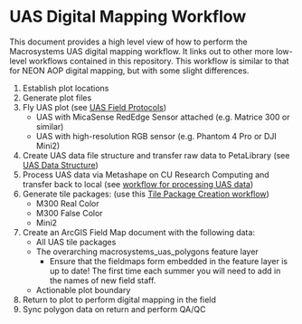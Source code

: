 # UAS Digital Mapping Workflow
This document provides a high level view of how to perform the Macrosystems UAS digital mapping workflow. It links out to other more low-level workflows contained in this repository. This workflow is similar to that for NEON AOP digital mapping, but with some slight differences.

1. Establish plot locations
2. Generate plot files
3. Fly UAS plot (see [UAS Field Protocols](https://github.com/earthlab/macrosystems_fieldwork_hub/blob/main/uas_field_protocols.md))
   * UAS with MicaSense RedEdge Sensor attached (e.g. Matrice 300 or similar)
   * UAS with high-resolution RGB sensor (e.g. Phantom 4 Pro or DJI Mini2)
5. Create UAS data file structure and transfer raw data to PetaLibrary (see [UAS Data Structure](https://github.com/earthlab/macrosystems_fieldwork_hub/blob/main/uas_data_structure.md))
6. Process UAS data via Metashape on CU Research Computing and transfer back to local (see [workflow for processing UAS data](https://github.com/earthlab/macrosystems_fieldwork_hub/blob/main/process_uas_data.md))
7. Generate tile packages: (use this [Tile Package Creation workflow](https://github.com/earthlab/macrosystems_fieldwork_hub/blob/main/create_tile_package.md))
   * M300 Real Color
   * M300 False Color
   * Mini2
8. Create an ArcGIS Field Map document with the following data:
   * All UAS tile packages
   * The overarching macrosystems_uas_polygons feature layer
     * Ensure that the fieldmaps form embedded in the feature layer is up to date! The first time each summer you will need to add in the names of new field staff.
   * Actionable plot boundary
9. Return to plot to perform digital mapping in the field
10. Sync polygon data on return and perform QA/QC
